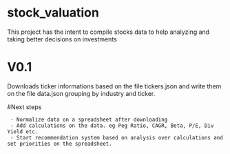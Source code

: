# stock_valuation
This project has the intent to compile stocks data to help analyzing and taking better decisions on investments


# V0.1
Downloads ticker informations based on the file tickers.json and write them on the file data.json grouping by industry and ticker.


#Next steps

     - Normalize data on a spreadsheet after downloading
     - Add calculations on the data. eg Peg Ratio, CAGR, Beta, P/E, Div Yield etc.
     - Start recommendation system based on analysis over calculations and set priorities on the spreadsheet.
